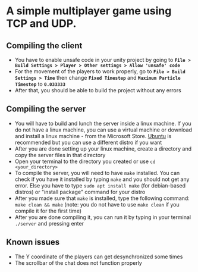# A simple multiplayer game using TCP and UDP.
 
## Compiling the client
- You have to enable unsafe code in your unity project by going to **`File > Build Settings > Player > Other settings > Allow 'unsafe' code`**
- For the movement of the players to work properly, go to **`File > Build Settings > Time`** then change **`Fixed Timestep`** and **`Maximum Particle Timestep`** to **`0.033333`**
- After that, you should be able to build the project without any errors

## Compiling the server
- You will have to build and lunch the server inside a linux machine. If you do not have a linux machine, you can use a virtual machine or download and install a linux machine - from the Microsoft Store. [Ubuntu](https://www.microsoft.com/en-us/p/ubuntu/9nblggh4msv6) is recommended but you can use a different distro if you want
- After you are done setting up your linux machine, create a directory and copy the server files in that directory
- Open your terminal to the directory you created or use `cd <your_directory>`
- To compile the server, you will need to have `make` installed. You can check if you have it installed by typing `make` and you should not get any error. Else you have to type `sudo apt install make` (for debian-based distros) or "install package" command for your distro
- After you made sure that `make` is installed, type the following command: `make clean && make` (note: you do not have to use `make clean` if you compile it for the first time)
- After you are done compiling it, you can run it by typing in your terminal `./server` and pressing enter

## Known issues
- The Y coordinate of the players can get desynchronized some times
- The scrollbar of the chat does not function properly
